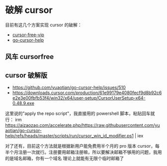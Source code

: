 # 破解 cursor

目前有这几个方案实现 cursor 的破解：

- [cursor-free-vip](https://github.com/yeongpin/cursor-free-vip/blob/main/README.md)
- [go-cursor-help](https://github.com/yuaotian/go-cursor-help/blob/master/README_CN.md)

## 风车 cursorfree

## cursor 破解版

- https://github.com/yuaotian/go-cursor-help/issues/510
- https://downloads.cursor.com/production/61e99179e4080fecf9d8b92c6e2e3e00fbfb53f4/win32/x64/user-setup/CursorUserSetup-x64-0.48.9.exe

这里说的"apply the repo script"，我直接用的 powershell 脚本，粘贴回车就行：
irm https://aizaozao.com/accelerate.php/https://raw.githubusercontent.com/yuaotian/go-cursor-help/refs/heads/master/scripts/run/cursor_win_id_modifier.ps1 | iex

对了还有，目前这个方法就是根据新用户能免费用半个月的 pro 版本 cursor，每半个月注册一次就行。注册要用邮箱注册嘛，所以要解决邮箱不够用的问题，我用的是域名邮箱，你有一个域名 理论上就能有无限个临时邮箱了
